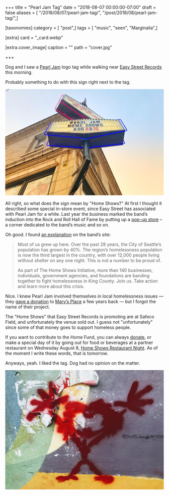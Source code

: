 +++
title = "Pearl Jam Tag"
date = "2018-08-07 00:00:00-07:00"
draft = false
aliases = [ "/2018/08/07/pearl-jam-tag/", "/post/2018/08/pearl-jam-tag/",]

[taxonomies]
category = [ "post",]
tags = [ "music", "seen", "Marginalia",]

[extra]
card = "_card.webp"

[extra.cover_image]
caption = ""
path = "cover.jpg"

+++

Dog and I saw a [Pearl Jam](https://pearljam.com) logo tag while walking
near [Easy Street Records](https://easystreetonline.com) this morning.

Probably something to do with this sign right next to the tag.

![Easy Street reader board](announce.jpg
  "Easy Street announcement for 'Pearl Jam Home Shows Aug 8 & 10'")

All right, so what does the sign mean by "Home Shows?" At first I
thought it described some special in-store event, since Easy Street has
associated with Pearl Jam for a while. Last year the business marked the
band’s induction into the Rock and Roll Hall of Fame by putting up a
[pop-up store](https://www.easystreetonline.com/NewsItem/6863) – a
corner dedicated to the band’s music and so on.

Oh good. I found [an
explanation](https://pearljam.com/thehomeshows/seattle-wa) on the band’s
site:

> Most of us grew up here. Over the past 28 years, the City of Seattle’s
> population has grown by 40%. The region’s homelessness population is
> now the third largest in the country, with over 12,000 people living
> without shelter on any one night. This is not a number to be proud of.
> 
> As part of The Home Shows Initiative, more than 140 businesses,
> individuals, government agencies, and foundations are banding together
> to fight homelessness in King County. Join us. Take action and learn
> more about this crisis.

Nice. I knew Pearl Jam involved themselves in local homelessness issues
— they [gave a
donation](http://www.marysplaceseattle.org/blog/thank-you-pearl-jam/) to
[Mary’s Place](http://www.marysplaceseattle.org) a few years back — but
I forgot the name of their project.

The "Home Shows" that Easy Street Records is promoting are at Safeco
Field, and unfortunately the venue sold out. I guess not "unfortunately"
since some of that money goes to support homeless people.

If you want to contribute to the Home Fund, you can always
[donate](https://www.uwkc.org/home-show/), or make a special day of it
by going out for food or beverages at a partner restaurant on Wednesday
August 8, [Home Shows Restaurant
Night](https://pearljam.com/acts/news/the-home-shows-restaurant-partners).
As of the moment I write these words, that is tomorrow.

Anyways, yeah. I liked the tag. Dog had no opinion on the matter.

![close up of Pearl Jam logo tag](tag.jpg)